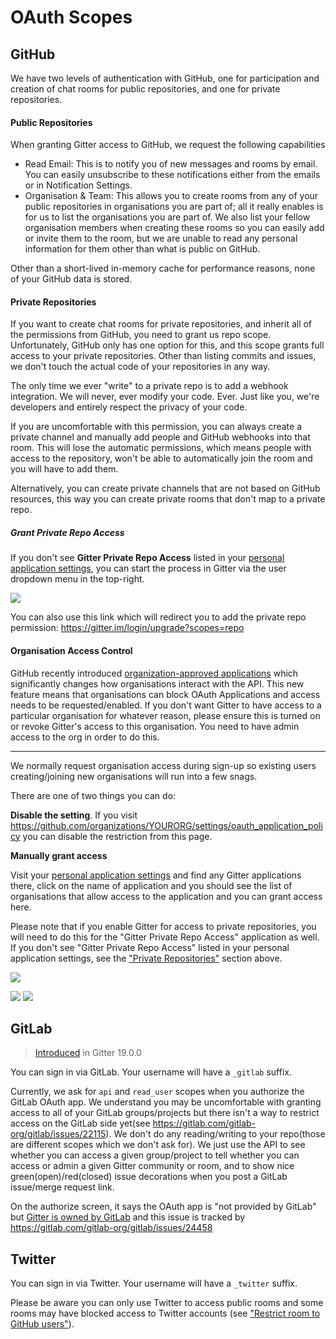 # OAuth Scopes

## GitHub

We have two levels of authentication with GitHub, one for participation and creation of chat rooms for public repositories, and one for private repositories.

#### Public Repositories

When granting Gitter access to GitHub, we request the following capabilities

 - Read Email: This is to notify you of new messages and rooms by email. You can easily unsubscribe to these notifications either from the emails or in Notification Settings.
 - Organisation & Team: This allows you to create rooms from any of your public repositories in organisations you are part of; all it really enables is for us to list the organisations you are part of. We also list your fellow organisation members when creating these rooms so you can easily add or invite them to the room, but we are unable to read any personal information for them other than what is public on GitHub.

Other than a short-lived in-memory cache for performance reasons, none of your GitHub data is stored.


#### Private Repositories

If you want to create chat rooms for private repositories, and inherit all of the permissions from GitHub, you need to grant us repo scope. Unfortunately, GitHub only has one option for this, and this scope grants full access to your private repositories. Other than listing commits and issues, we don't touch the actual code of your repositories in any way.

The only time we ever "write" to a private repo is to add a webhook integration. We will never, ever modify your code. Ever. Just like you, we're developers and entirely respect the privacy of your code.

If you are uncomfortable with this permission, you can always create a private channel and manually add people and GitHub webhooks into that room. This will lose the automatic permissions, which means people with access to the repository, won't be able to automatically join the room and you will have to add them.

Alternatively, you can create private channels that are not based on GitHub resources, this way you can create private rooms that don't map to a private repo.

##### Grant Private Repo Access

If you don't see **Gitter Private Repo Access** listed in your [personal application settings](https://github.com/settings/applications), you can start the process in Gitter via the user dropdown menu in the top-right.

![](https://i.imgur.com/hn4dRO1.png)

You can also use this link which will redirect you to add the private repo permission: https://gitter.im/login/upgrade?scopes=repo


#### Organisation Access Control

GitHub recently introduced [organization-approved applications](https://blog.github.com/2015-01-19-organization-approved-applications/) which significantly changes how organisations interact with the API. This new feature means that organisations can block OAuth Applications and access needs to be requested/enabled. If you don't want Gitter to have access to a particular organisation for whatever reason, please ensure this is turned on or revoke Gitter's access to this organisation. You need to have admin access to the org in order to do this.

---

We normally request organisation access during sign-up so existing users creating/joining new organisations will run into a few snags.

There are one of two things you can do:

**Disable the setting**. If you visit https://github.com/organizations/YOURORG/settings/oauth_application_policy you can disable the restriction from this page.

**Manually grant access**

Visit your [personal application settings](https://github.com/settings/applications) and find any Gitter applications there, click on the name of application and you should see the list of organisations that allow access to the application and you can grant access here.

Please note that if you enable Gitter for access to private repositories, you will need to do this for the "Gitter Private Repo Access" application as well. If you don't see "Gitter Private Repo Access" listed in your personal application settings, see the ["Private Repositories"](#private-repositories) section above.

![](https://i.imgur.com/9GtNmUP.png)

![](https://i.imgur.com/HpCotUq.png) ![](https://i.imgur.com/Ljlb4nf.png)


## GitLab

> [Introduced](https://gitlab.com/gitlab-org/gitter/webapp/merge_requests/1076) in Gitter 19.0.0

You can sign in via GitLab. Your username will have a `_gitlab` suffix.

Currently, we ask for `api` and `read_user` scopes when you authorize the GitLab OAuth app.
We understand you may be uncomfortable with granting access to all of your GitLab groups/projects but there isn't a way to restrict access on the GitLab side yet(see https://gitlab.com/gitlab-org/gitlab/issues/22115). We don't do any reading/writing to your repo(those are different scopes which we don't ask for). We just use the API to see whether you can access a given group/project to tell whether you can access or admin a given Gitter community or room, and to show nice green(open)/red(closed) issue decorations when you post a GitLab issue/merge request link.

On the authorize screen, it says the OAuth app is "not provided by GitLab" but [Gitter is owned by GitLab](https://about.gitlab.com/blog/2017/03/15/gitter-acquisition/) and this issue is tracked by https://gitlab.com/gitlab-org/gitlab/issues/24458


## Twitter

You can sign in via Twitter. Your username will have a `_twitter` suffix.

Please be aware you can only use Twitter to access public rooms and some rooms may have blocked access to Twitter accounts (see ["Restrict room to GitHub users"](./rooms.md#restrict-room-to-github-users)).
